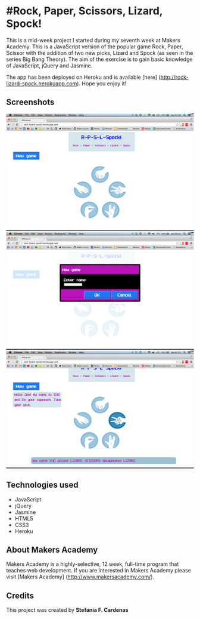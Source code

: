 #Rock, Paper, Scissors, Lizard, Spock!
==================

This is a mid-week project I started during my seventh week at Makers Academy. 
This is a JavaScript version of the popular game Rock, Paper, Scissor with the addition of two new picks, Lizard and Spock (as seen in the series Big Bang Theory). The aim of the exercise is to gain basic knowledge of JavaScript, jQuery and Jasmine.

The app has been deployed on Heroku and is available [here] (http://rock-lizard-spock.herokuapp.com). Hope you enjoy it!

Screenshots
------------

![alt tag](https://github.com/stefaniacardenas/rock-paper-scissors-lizard-spock/blob/master/public/images/home.png)
![alt tag](https://github.com/stefaniacardenas/rock-paper-scissors-lizard-spock/blob/58566d4b611d226138931a45aa7011922642e152/public/images/prompt.png)
![alt tag](https://github.com/stefaniacardenas/rock-paper-scissors-lizard-spock/blob/58566d4b611d226138931a45aa7011922642e152/public/images/game.png)


Technologies used
-----------
* JavaScript
* jQuery
* Jasmine
* HTML5
* CSS3
* Heroku

About Makers Academy
-----------
Makers Academy is a highly-selective, 12 week, full-time program that teaches web development. 
If you are interested in Makers Academy please visit [Makers Academy] (http://www.makersacademy.com/‎).

Credits
---------
This project was created by 
**Stefania F. Cardenas**